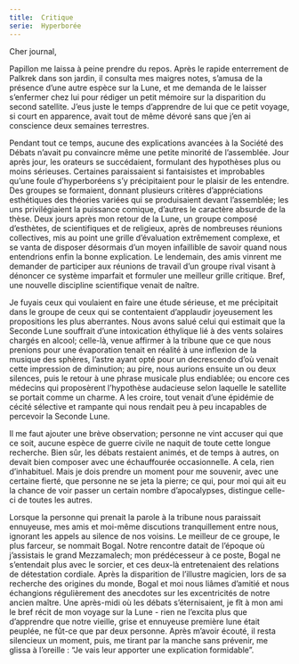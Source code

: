 ```yaml
---
title:  Critique
serie:  Hyperborée
---
```

Cher journal,


Papillon me laissa à peine prendre du repos. Après le rapide enterrement de
Palkrek dans son jardin, il consulta mes maigres notes, s’amusa de la présence
d’une autre espèce sur la Lune, et me demanda de le laisser s’enfermer chez lui
pour rédiger un petit mémoire sur la disparition du second satellite. J’eus
juste le temps d’apprendre de lui que ce petit voyage, si court en apparence,
avait tout de même dévoré sans que j’en ai conscience deux semaines terrestres. 

Pendant tout ce temps, aucune des explications avancées à la Société des Débats
n’avait pu  convaincre même une petite minorité de l’assemblée. Jour après
jour, les orateurs se succédaient, formulant des hypothèses plus ou moins
sérieuses. Certaines paraissaient si fantaisistes et improbables qu’une foule
d’hyperboréens s’y précipitaient pour le plaisir de les entendre. Des groupes
se formaient, donnant plusieurs critères d’appréciations esthétiques des
théories variées qui se produisaient devant l’assemblée; les uns privilégiaient
la puissance comique, d’autres le caractère absurde de la thèse. Deux jours
après mon retour de la Lune, un groupe composé d’esthètes, de scientifiques et
de religieux, après de nombreuses réunions collectives, mis au point une grille
d’évaluation extrêmement complexe, et se vanta de disposer désormais d’un moyen
infaillible de savoir quand nous entendrions enfin la bonne explication. Le
lendemain, des amis vinrent me demander de participer aux réunions de travail
d’un groupe rival visant à dénoncer ce système imparfait et formuler une
meilleur grille critique. Bref, une nouvelle discipline scientifique venait de
naître. 

Je fuyais ceux qui voulaient en faire une étude sérieuse, et me précipitait
dans le groupe de ceux qui se contentaient d’applaudir joyeusement les
propositions les plus aberrantes. Nous avons salué celui qui estimait que la
Seconde Lune souffrait d’une intoxication éthylique lié à des vents solaires
chargés en alcool; celle-là, venue affirmer à la tribune que ce que nous
prenions pour une évaporation tenait en réalité à une inflexion de la musique
des sphères, l’astre ayant opté pour un decrescendo d’où venait cette
impression de diminution; au pire, nous aurions ensuite un ou deux silences,
puis le retour à une phrase musicale plus endiablée; ou encore ces médecins qui
proposèrent l’hypothèse audacieuse selon laquelle le satellite se portait comme
un charme. A les croire, tout venait d’une épidémie de cécité sélective et
rampante qui nous rendait peu à peu incapables de percevoir la Seconde Lune.

Il me faut ajouter une brève observation; personne ne vint accuser qui que ce
soit, aucune espèce de guerre civile ne naquit de toute cette longue recherche.
Bien sûr, les débats restaient animés, et de temps à autres, on devait bien
composer avec une échauffourée occasionnelle. A cela, rien d’inhabituel. Mais
je dois prendre un moment pour me souvenir, avec une certaine fierté, que
personne ne se jeta la pierre; ce qui, pour moi qui ait eu la chance de voir
passer un certain nombre d’apocalypses, distingue celle-ci de toutes les
autres.

Lorsque la personne qui prenait la parole à la tribune nous paraissait
ennuyeuse, mes amis et moi-même discutions tranquillement entre nous, ignorant
les appels au silence de nos voisins. Le meilleur de ce groupe, le plus
farceur, se nommait Bogal. Notre rencontre datait de l’époque où j’assistais le
grand Mezzamalech; mon prédécesseur à ce poste, Bogal ne s’entendait plus avec
le sorcier, et ces deux-là entretenaient des relations de détestation cordiale.
Après la disparition de l’illustre magicien, lors de sa recherche des origines
du monde, Bogal et moi nous liâmes d’amitié et nous échangions régulièrement
des anecdotes sur les excentricités de notre ancien maître. Une après-midi où
les débats s’éternisaient, je fît à mon ami le bref récit de mon voyage sur la
Lune - rien ne l’excita plus que d’apprendre que notre vieille, grise et
ennuyeuse première lune était peuplée, ne fût-ce que par deux personne. Après
m’avoir écouté, il resta silencieux un moment, puis, me tirant par la manche
sans prévenir, me glissa à l’oreille : “Je vais leur apporter une explication
formidable”.

